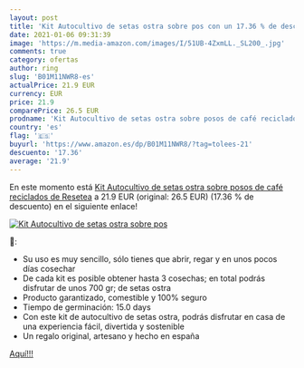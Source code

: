 ```yaml
---
layout: post
title: 'Kit Autocultivo de setas ostra sobre pos con un 17.36 % de descuento'
date: 2021-01-06 09:31:39
image: 'https://m.media-amazon.com/images/I/51UB-4ZxmLL._SL200_.jpg'
comments: true
category: ofertas
author: ring
slug: 'B01M11NWR8-es'
actualPrice: 21.9 EUR
currency: EUR
price: 21.9
comparePrice: 26.5 EUR
prodname: 'Kit Autocultivo de setas ostra sobre posos de café reciclados de Resetea'
country: 'es'
flag: '🇪🇸'
buyurl: 'https://www.amazon.es/dp/B01M11NWR8/?tag=tolees-21'
descuento: '17.36'
average: '21.9'
---
```


En este momento está [Kit Autocultivo de setas ostra sobre posos de café reciclados de Resetea](https://www.amazon.es/dp/B01M11NWR8/?tag=tolees-21) a 21.9 EUR (original: 26.5 EUR) (17.36 %  de descuento) en el siguiente enlace!

[![Kit Autocultivo de setas ostra sobre pos](https://m.media-amazon.com/images/I/51UB-4ZxmLL._SL200_.jpg)](https://www.amazon.es/dp/B01M11NWR8/?tag=tolees-21)

🔎:

- Su uso es muy sencillo, sólo tienes que abrir, regar y en unos pocos días cosechar
- De cada kit es posible obtener hasta 3 cosechas; en total podrás disfrutar de unos 700 gr; de setas ostra
- Producto garantizado, comestible y 100% seguro
- Tiempo de germinación: 15.0 days
- Con este kit de autocultivo de setas ostra, podrás disfrutar en casa de una experiencia fácil, divertida y sostenible
- Un regalo original, artesano y hecho en españa

[Aquí!!!](https://www.amazon.es/dp/B01M11NWR8/?tag=tolees-21)
